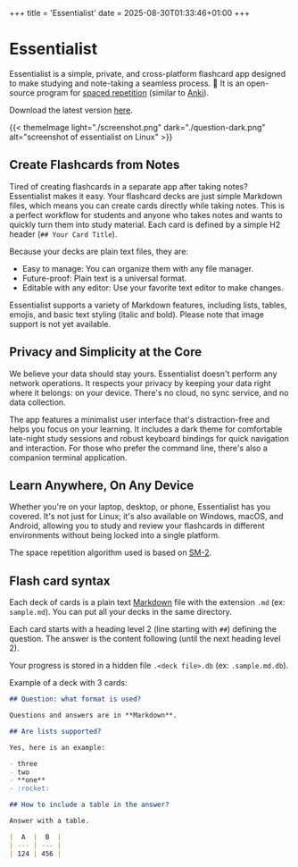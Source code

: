 +++
title = 'Essentialist'
date = 2025-08-30T01:33:46+01:00
+++

# Essentialist

Essentialist is a simple, private, and cross-platform flashcard app designed to make studying and note-taking a seamless process. 🧠 It is an open-source program for [spaced repetition][1] (similar to [Anki](https://apps.ankiweb.net/)).

 Download the latest version [here](https://github.com/essentialist-app/essentialist/releases/latest).

{{< themeImage light="./screenshot.png" dark="./question-dark.png" alt="screenshot of essentialist on Linux" >}}

## Create Flashcards from Notes

Tired of creating flashcards in a separate app after taking notes? Essentialist makes it easy. Your flashcard decks are just simple Markdown files, which means you can create cards directly while taking notes. This is a perfect workflow for students and anyone who takes notes and wants to quickly turn them into study material. Each card is defined by a simple H2 header (`## Your Card Title`).

Because your decks are plain text files, they are:

- Easy to manage: You can organize them with any file manager.
- Future-proof: Plain text is a universal format.
- Editable with any editor: Use your favorite text editor to make changes.

Essentialist supports a variety of Markdown features, including lists, tables, emojis, and basic text styling (italic and bold). Please note that image support is not yet available.

## Privacy and Simplicity at the Core

We believe your data should stay yours. Essentialist doesn't perform any network operations. It respects your privacy by keeping your data right where it belongs: on your device. There's no cloud, no sync service, and no data collection.

The app features a minimalist user interface that's distraction-free and helps you focus on your learning. It includes a dark theme for comfortable late-night study sessions and robust keyboard bindings for quick navigation and interaction. For those who prefer the command line, there's also a companion terminal application.

## Learn Anywhere, On Any Device

Whether you're on your laptop, desktop, or phone, Essentialist has you covered. It's not just for Linux; it's also available on Windows, macOS, and Android, allowing you to study and review your flashcards in different environments without being locked into a single platform.

The space repetition algorithm used is based on [SM-2][3].

## Flash card syntax

Each deck of cards is a plain text [Markdown][2] file with the extension `.md` (ex: `sample.md`). You can put all your decks in the same directory.

Each card starts with a heading level 2 (line starting with `##`) defining the question. The answer is the content following (until the next heading level 2).

Your progress is stored in a hidden file `.<deck file>.db` (ex: `.sample.md.db`).

Example of a deck with 3 cards:

```markdown
## Question: what format is used?

Questions and answers are in **Markdown**.

## Are lists supported?

Yes, here is an example:

- three
- two
- **one**
- :rocket:

## How to include a table in the answer?

Answer with a table.

|  A  |  B  |
| --- | --- |
| 124 | 456 |
```


[1]: https://en.wikipedia.org/wiki/Spaced_repetition
[2]: https://en.wikipedia.org/wiki/Markdown
[3]: https://en.wikipedia.org/wiki/SuperMemo#Description_of_SM-2_algorithm
